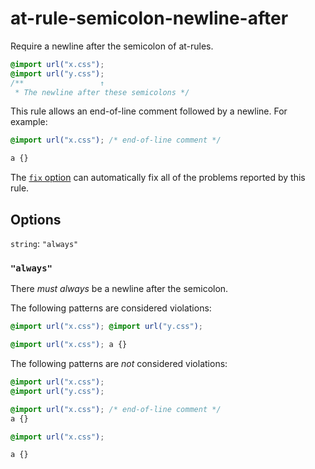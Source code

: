 # at-rule-semicolon-newline-after

Require a newline after the semicolon of at-rules.

```css
@import url("x.css");
@import url("y.css");
/**                 ↑
 * The newline after these semicolons */
```

This rule allows an end-of-line comment followed by a newline. For example:

```css
@import url("x.css"); /* end-of-line comment */

a {}
```

The [`fix` option](../../../docs/user-guide/options.md#fix) can automatically fix all of the problems reported by this rule.

## Options

`string`: `"always"`

### `"always"`

There *must always* be a newline after the semicolon.

The following patterns are considered violations:

```css
@import url("x.css"); @import url("y.css");
```

```css
@import url("x.css"); a {}
```

The following patterns are *not* considered violations:

```css
@import url("x.css");
@import url("y.css");
```

```css
@import url("x.css"); /* end-of-line comment */
a {}
```

```css
@import url("x.css");

a {}
```
